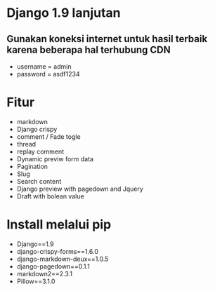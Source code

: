 # Django 1.9 lanjutan

## Gunakan koneksi internet untuk hasil terbaik karena beberapa hal terhubung CDN 
- username = admin
- password = asdf1234

# Fitur
- markdown
- Django crispy
- comment / Fade togle 
- thread
- replay comment
- Dynamic previw form data
- Pagination
- Slug
- Search content
- Django preview with pagedown and Jquery
- Draft with bolean value

# Install melalui pip 

- Django==1.9
- django-crispy-forms==1.6.0
- django-markdown-deux==1.0.5
- django-pagedown==0.1.1
- markdown2==2.3.1
- Pillow==3.1.0


